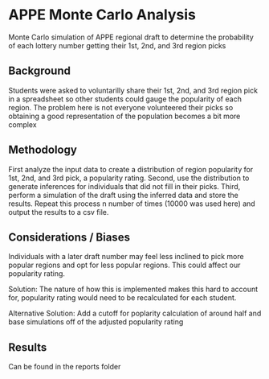 # APPE Monte Carlo Analysis

Monte Carlo simulation of APPE regional draft to determine the probability of 
each lottery number getting their 1st, 2nd, and 3rd region picks 

## Background

Students were asked to voluntarilly share their 1st, 2nd, and 3rd region pick 
in a spreadsheet so other students could gauge the popularity of each region. 
The problem here is not everyone volunteered their picks so obtaining a 
good representation of the population becomes a bit more complex

## Methodology

First analyze the input data to create a distribution of region popularity for 
1st, 2nd, and 3rd pick, a popularity rating. Second, use the distribution to 
generate inferences for individuals that did not fill in their picks. Third, 
perform a simulation of the draft using the inferred data and store the 
results. Repeat this process n number of times (10000 was used here) and output 
the results to a csv file.

## Considerations / Biases

Individuals with a later draft number may feel less inclined to pick more 
popular regions and opt for less popular regions. This could affect our 
popularity rating.

Solution: The nature of how this is implemented makes this hard to account for, 
popularity rating would need to be recalculated for each student.

Alternative Solution: Add a cutoff for poplarity calculation of around half and 
base simulations off of the adjusted popularity rating


## Results

Can be found in the reports folder